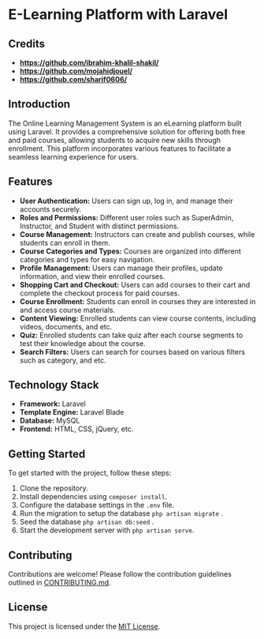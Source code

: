 # E-Learning Platform with Laravel

## Credits

- **https://github.com/ibrahim-khalil-shakil/**
- **https://github.com/mojahidjouel/**
- **https://github.com/sharif0606/**

## Introduction

The Online Learning Management System is an eLearning platform built using Laravel. It provides a comprehensive solution for offering both free and paid courses, allowing students to acquire new skills through enrollment. This platform incorporates various features to facilitate a seamless learning experience for users.

## Features

- **User Authentication:** Users can sign up, log in, and manage their accounts securely.
- **Roles and Permissions:** Different user roles such as SuperAdmin, Instructor, and Student with distinct permissions.
- **Course Management:** Instructors can create and publish courses, while students can enroll in them.
- **Course Categories and Types:** Courses are organized into different categories and types for easy navigation.
- **Profile Management:** Users can manage their profiles, update information, and view their enrolled courses.
- **Shopping Cart and Checkout:** Users can add courses to their cart and complete the checkout process for paid courses.
- **Course Enrollment:** Students can enroll in courses they are interested in and access course materials.
- **Content Viewing:** Enrolled students can view course contents, including videos, documents, and etc.
- **Quiz:** Enrolled students can take quiz after each course segments to test their knowledge about the course.
- **Search Filters:** Users can search for courses based on various filters such as category, and etc.

## Technology Stack

- **Framework:** Laravel
- **Template Engine:** Laravel Blade
- **Database:** MySQL
- **Frontend:** HTML, CSS, jQuery, etc.

## Getting Started

To get started with the project, follow these steps:

1. Clone the repository.
2. Install dependencies using `composer install`.
3. Configure the database settings in the `.env` file.
4. Run the migration to setup the database `php artisan migrate` .
5. Seed the  database `php artisan db:seed` .
6. Start the development server with `php artisan serve`.

## Contributing

Contributions are welcome! Please follow the contribution guidelines outlined in [CONTRIBUTING.md](CONTRIBUTING.md).

## License

This project is licensed under the [MIT License](LICENSE).
